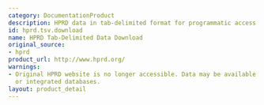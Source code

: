 ```yaml
---
category: DocumentationProduct
description: HPRD data in tab-delimited format for programmatic access
id: hprd.tsv.download
name: HPRD Tab-Delimited Data Download
original_source:
- hprd
product_url: http://www.hprd.org/
warnings:
- Original HPRD website is no longer accessible. Data may be available through archive.org
  or integrated databases.
layout: product_detail
---
```

